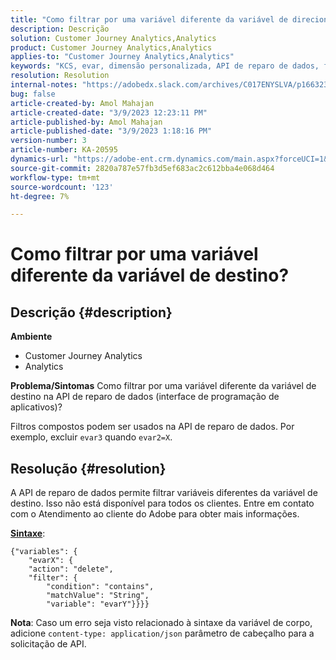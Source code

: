 ```yaml
---
title: "Como filtrar por uma variável diferente da variável de direcionamento?"
description: Descrição
solution: Customer Journey Analytics,Analytics
product: Customer Journey Analytics,Analytics
applies-to: "Customer Journey Analytics,Analytics"
keywords: "KCS, evar, dimensão personalizada, API de reparo de dados, filtro"
resolution: Resolution
internal-notes: "https://adobedx.slack.com/archives/C017ENYSLVA/p1663232879048209"
bug: false
article-created-by: Amol Mahajan
article-created-date: "3/9/2023 12:23:11 PM"
article-published-by: Amol Mahajan
article-published-date: "3/9/2023 1:18:16 PM"
version-number: 3
article-number: KA-20595
dynamics-url: "https://adobe-ent.crm.dynamics.com/main.aspx?forceUCI=1&pagetype=entityrecord&etn=knowledgearticle&id=fc6af221-75be-ed11-83ff-6045bd006704"
source-git-commit: 2820a787e57fb3d5ef683ac2c612bba4e068d464
workflow-type: tm+mt
source-wordcount: '123'
ht-degree: 7%

---
```


# Como filtrar por uma variável diferente da variável de destino?

## Descrição {#description}

<b>Ambiente</b>
- Customer Journey Analytics
- Analytics



<b>Problema/Sintomas</b>
Como filtrar por uma variável diferente da variável de destino na API de reparo de dados (interface de programação de aplicativos)?

Filtros compostos podem ser usados na API de reparo de dados. Por exemplo, excluir `evar3` quando `evar2=X`.


## Resolução {#resolution}

A API de reparo de dados permite filtrar variáveis diferentes da variável de destino. Isso não está disponível para todos os clientes. Entre em contato com o Atendimento ao cliente do Adobe para obter mais informações.<br>


<u><b>Sintaxe</b></u>:




```
{"variables": {
    "evarX": {
    "action": "delete",
    "filter": {
        "condition": "contains",
        "matchValue": "String",
        "variable": "evarY"}}}}
```






<b>Nota</b>: Caso um erro seja visto relacionado à sintaxe da variável de corpo, adicione `content-type: application/json` parâmetro de cabeçalho para a solicitação de API.
